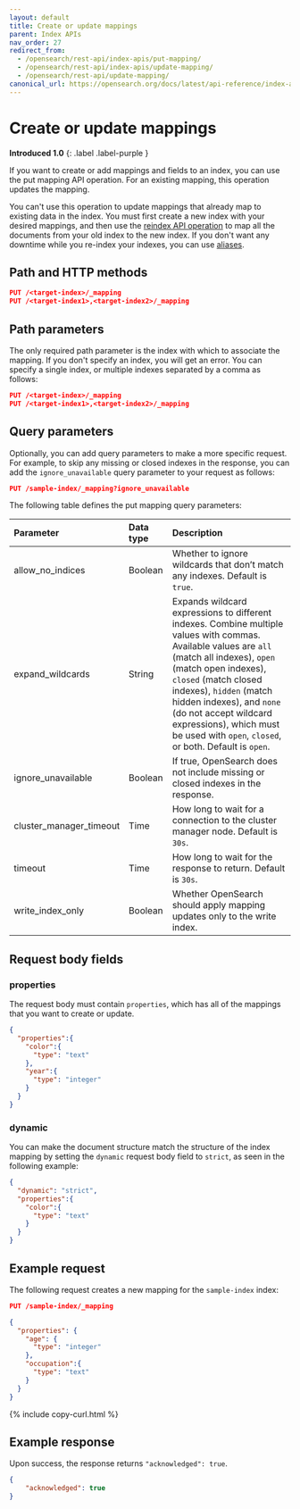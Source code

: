 ```yaml
---
layout: default
title: Create or update mappings
parent: Index APIs
nav_order: 27
redirect_from:
  - /opensearch/rest-api/index-apis/put-mapping/
  - /opensearch/rest-api/index-apis/update-mapping/
  - /opensearch/rest-api/update-mapping/
canonical_url: https://opensearch.org/docs/latest/api-reference/index-apis/put-mapping/
---
```


# Create or update mappings
**Introduced 1.0**
{: .label .label-purple }

If you want to create or add mappings and fields to an index, you can use the put mapping API operation. For an existing mapping, this operation updates the mapping.

You can't use this operation to update mappings that already map to existing data in the index. You must first create a new index with your desired mappings, and then use the [reindex API operation]({{site.url}}{{site.baseurl}}/opensearch/reindex-data) to map all the documents from your old index to the new index. If you don't want any downtime while you re-index your indexes, you can use [aliases]({{site.url}}{{site.baseurl}}/opensearch/index-alias).

## Path and HTTP methods

```json
PUT /<target-index>/_mapping
PUT /<target-index1>,<target-index2>/_mapping
```


## Path parameters

The only required path parameter is the index with which to associate the mapping. If you don't specify an index, you will get an error. You can specify a single index, or multiple indexes separated by a comma as follows:

```json
PUT /<target-index>/_mapping
PUT /<target-index1>,<target-index2>/_mapping
```

## Query parameters

Optionally, you can add query parameters to make a more specific request. For example, to skip any missing or closed indexes in the response, you can add the `ignore_unavailable` query parameter to your request as follows:

```json
PUT /sample-index/_mapping?ignore_unavailable
```

The following table defines the put mapping query parameters:

Parameter | Data type | Description
:--- | :--- | :---
allow_no_indices | Boolean | Whether to ignore wildcards that don’t match any indexes. Default is `true`.
expand_wildcards | String | Expands wildcard expressions to different indexes. Combine multiple values with commas. Available values are `all` (match all indexes), `open` (match open indexes), `closed` (match closed indexes), `hidden` (match hidden indexes), and `none` (do not accept wildcard expressions), which must be used with `open`, `closed`, or both. Default is `open`.
ignore_unavailable | Boolean | If true, OpenSearch does not include missing or closed indexes in the response.
cluster_manager_timeout | Time | How long to wait for a connection to the cluster manager node. Default is `30s`.
timeout | Time | How long to wait for the response to return. Default is `30s`.
write_index_only | Boolean | Whether OpenSearch should apply mapping updates only to the write index.

## Request body fields

### properties

The request body must contain `properties`, which has all of the mappings that you want to create or update.

```json
{
  "properties":{
    "color":{
      "type": "text"
    },
    "year":{
      "type": "integer"
    }
  }
}
```

### dynamic

You can make the document structure match the structure of the index mapping by setting the `dynamic` request body field to `strict`, as seen in the following example:

```json
{
  "dynamic": "strict",
  "properties":{
    "color":{
      "type": "text"
    }
  }
}
```


## Example request

The following request creates a new mapping for the `sample-index` index:

```json
PUT /sample-index/_mapping

{
  "properties": {
    "age": {
      "type": "integer"
    },
    "occupation":{
      "type": "text"
    }
  }
}
```
{% include copy-curl.html %}

## Example response

Upon success, the response returns `"acknowledged": true`.

```json
{
    "acknowledged": true
}
```


